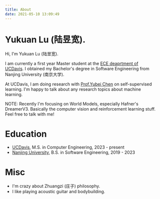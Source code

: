 ```yaml
---
title: About
date: 2021-05-10 13:09:49
---
```


# Yukuan Lu (陆昱宽). 

Hi, I'm Yukuan Lu (陆昱宽). 

I am currently a first year Master student at the [ECE deaprtment of UCDavis](https://ece.ucdavis.edu/). I obtained my Bachelor's degree in Software Engineering from Nanjing University (南京大学).

At UCDavis, I am doing research with [Prof.Yubei Chen](https://yubeichen.com/) on self-supervised learning. I'm happy to talk about any research topics about machine learning.

NOTE: Recently I'm focusing on World Models, especially Hafner's DreamerV3. Basically the computer vision and reinforcement learning stuff. Feel free to talk with me!

# Education

* [UCDavis](https://ece.ucdavis.edu/), M.S. in Computer Engineering, 2023 - present              
* [Nanjing University](https://www.nju.edu.cn/en/), B.S. in Software Engineering, 2019 - 2023

# Misc

* I'm crazy about Zhuangzi (庄子) philosophy.
* I like playing acoustic guitar and bodybuilding.



